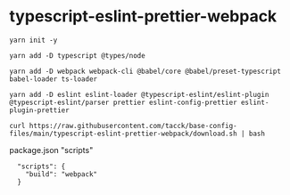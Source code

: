 # typescript-eslint-prettier-webpack

```
yarn init -y
```

```
yarn add -D typescript @types/node
```

```
yarn add -D webpack webpack-cli @babel/core @babel/preset-typescript babel-loader ts-loader
```

```
yarn add -D eslint eslint-loader @typescript-eslint/eslint-plugin @typescript-eslint/parser prettier eslint-config-prettier eslint-plugin-prettier
```

```
curl https://raw.githubusercontent.com/tacck/base-config-files/main/typescript-eslint-prettier-webpack/download.sh | bash
```

package.json "scripts"

```
  "scripts": {
    "build": "webpack"
  }
```
